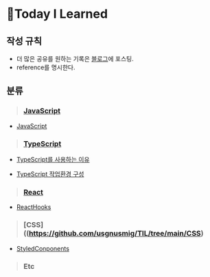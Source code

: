 # 📝Today I Learned

## 작성 규칙

- 더 많은 공유를 원하는 기록은 [블로그](http://s-log.netlify.app/)에 포스팅.
- reference를 명시한다.

## 분류

> ### [JavaScript](https://github.com/usgnusmig/TIL/tree/main/JavaScript)

- [JavaScript](https://github.com/usgnusmig/TIL/blob/main/JavaScript/JavaScript.md)

> ### [TypeScript](https://github.com/usgnusmig/TIL/tree/main/TypeScript)

- [TypeScript를 사용하는 이유](https://github.com/usgnusmig/TIL/blob/main/TypeScript/WhyTypeScript.md)

- [TypeScript 작업환경 구성](https://github.com/usgnusmig/TIL/blob/main/TypeScript/TypeScriptSetUp.md)

> ### [React](https://github.com/usgnusmig/TIL/tree/main/React)

- [ReactHooks](https://github.com/usgnusmig/TIL/blob/main/React/ReactHooks.md)

> ### [CSS]((https://github.com/usgnusmig/TIL/tree/main/CSS)

- [StyledConponents](https://github.com/usgnusmig/TIL/blob/main/CSS/StyledComponents.md)

> ### Etc
